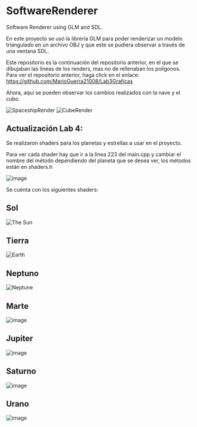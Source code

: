 # SoftwareRenderer

Software Renderer using GLM and SDL.

En este proyecto se usó la librería GLM para poder renderizar un modelo triangulado en un archivo OBJ y que este se pudiera observar a través de una ventana SDL.

Este repositorio es la continuación del repositorio anterior, en el que se dibujaban las líneas de los renders, mas no de rellenaban los polígonos.
Para ver el repositorio anterior, haga click en el enlace: https://github.com/MarioGuerra21008/Lab3Graficas

Ahora, aquí se pueden observar los cambios realizados con la nave y el cubo.

![SpaceshipRender](https://github.com/MarioGuerra21008/SoftwareRenderer/assets/88167635/705c4471-382f-42b1-826c-90224c3e8f6e)  ![CubeRender](https://github.com/MarioGuerra21008/SoftwareRenderer/assets/88167635/1422bd32-73bc-418e-9d78-770287e3e569)

## Actualización Lab 4:

Se realizaron shaders para los planetas y estrellas a usar en el proyecto.

Para ver cada shader hay que ir a la línea 223 del main.cpp y cambiar el nombre del método dependiendo del planeta que se desea ver, los métodos están en shaders.h

![image](https://github.com/MarioGuerra21008/SoftwareRenderer/assets/88167635/bef40464-256a-4b01-8de6-54af6938afab)


Se cuenta con los siguientes shaders:

## Sol

![The Sun](https://github.com/MarioGuerra21008/SoftwareRenderer/assets/88167635/844aabdf-cbf2-4337-8498-d29a43036bac)

## Tierra

![Earth](https://github.com/MarioGuerra21008/SoftwareRenderer/assets/88167635/6976124b-cd49-4d01-8477-8bc4454712df)

## Neptuno

![Neptune](https://github.com/MarioGuerra21008/SoftwareRenderer/assets/88167635/c04b6e25-3b8f-4609-96af-b80f668e16a8)

## Marte

![image](https://github.com/MarioGuerra21008/SoftwareRenderer/assets/88167635/74f97945-7966-4dff-b4ec-a0f5d3986f1a)

## Jupiter

![image](https://github.com/MarioGuerra21008/SoftwareRenderer/assets/88167635/9ec3a9e7-23f7-405b-98e2-ec695a9f6ec1)

## Saturno

![image](https://github.com/MarioGuerra21008/SoftwareRenderer/assets/88167635/99e848b8-7857-4de6-98f9-223791ecf3cb)


## Urano

![image](https://github.com/MarioGuerra21008/SoftwareRenderer/assets/88167635/d695ed1e-72f8-4146-b9b1-4bd4980a413c)
